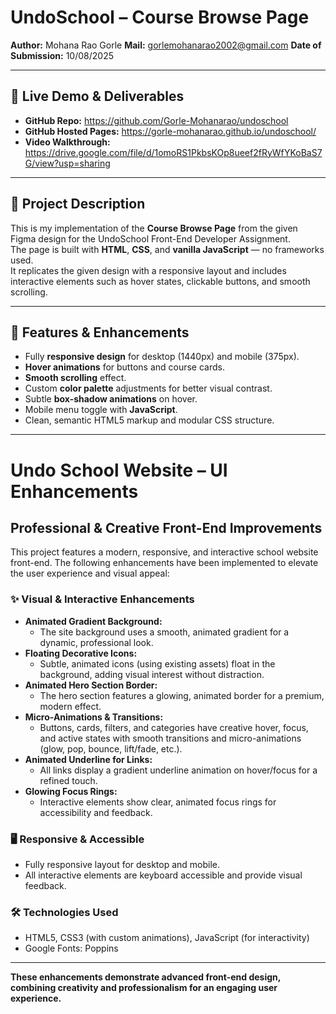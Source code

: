 # UndoSchool – Course Browse Page

**Author:** Mohana Rao Gorle
**Mail:**  gorlemohanarao2002@gmail.com
**Date of Submission:** 10/08/2025

---

## 🔗 Live Demo & Deliverables
- **GitHub Repo:** https://github.com/Gorle-Mohanarao/undoschool
- **GitHub Hosted Pages:** https://gorle-mohanarao.github.io/undoschool/  
- **Video Walkthrough:** https://drive.google.com/file/d/1omoRS1PkbsKOp8ueef2fRyWfYKoBaS7G/view?usp=sharing

---

## 📄 Project Description
This is my implementation of the **Course Browse Page** from the given Figma design for the UndoSchool Front-End Developer Assignment.  
The page is built with **HTML**, **CSS**, and **vanilla JavaScript** — no frameworks used.  
It replicates the given design with a responsive layout and includes interactive elements such as hover states, clickable buttons, and smooth scrolling.

---

## 🎯 Features & Enhancements
- Fully **responsive design** for desktop (1440px) and mobile (375px).
- **Hover animations** for buttons and course cards.
- **Smooth scrolling** effect.
- Custom **color palette** adjustments for better visual contrast.
- Subtle **box-shadow animations** on hover.
- Mobile menu toggle with **JavaScript**.
- Clean, semantic HTML5 markup and modular CSS structure.

---


# Undo School Website – UI Enhancements

## Professional & Creative Front-End Improvements

This project features a modern, responsive, and interactive school website front-end. The following enhancements have been implemented to elevate the user experience and visual appeal:

### ✨ Visual & Interactive Enhancements

- **Animated Gradient Background:**
  - The site background uses a smooth, animated gradient for a dynamic, professional look.
- **Floating Decorative Icons:**
  - Subtle, animated icons (using existing assets) float in the background, adding visual interest without distraction.
- **Animated Hero Section Border:**
  - The hero section features a glowing, animated border for a premium, modern effect.
- **Micro-Animations & Transitions:**
  - Buttons, cards, filters, and categories have creative hover, focus, and active states with smooth transitions and micro-animations (glow, pop, bounce, lift/fade, etc.).
- **Animated Underline for Links:**
  - All links display a gradient underline animation on hover/focus for a refined touch.
- **Glowing Focus Rings:**
  - Interactive elements show clear, animated focus rings for accessibility and feedback.

### 🖥️ Responsive & Accessible
- Fully responsive layout for desktop and mobile.
- All interactive elements are keyboard accessible and provide visual feedback.

### 🛠️ Technologies Used
- HTML5, CSS3 (with custom animations), JavaScript (for interactivity)
- Google Fonts: Poppins

---

**These enhancements demonstrate advanced front-end design, combining creativity and professionalism for an engaging user experience.**
